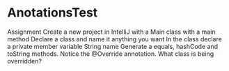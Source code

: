 # AnotationsTest

Assignment 
Create a new project in IntelliJ with a Main class with a main method
Declare a class and name it anything you want 
In the class declare a private member variable String name
Generate a equals, hashCode and toString methods. Notice the @Override annotation. What class is being overridden?
